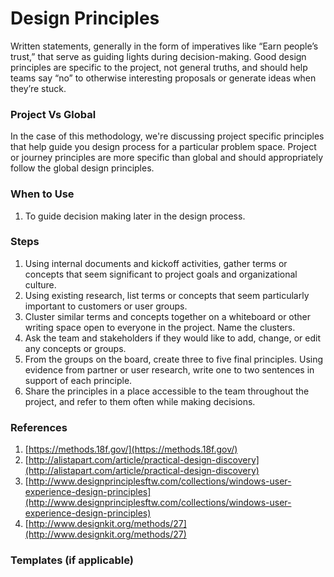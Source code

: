 # Design Principles

Written statements, generally in the form of imperatives like “Earn people’s trust,” that serve as guiding lights during decision-making. Good design principles are specific to the project, not general truths, and should help teams say “no” to otherwise interesting proposals or generate ideas when they’re stuck.

### Project Vs Global

In the case of this methodology, we're discussing project specific principles that help guide you design process for a particular problem space. Project or journey principles are more specific than global and should appropriately follow the global design principles.

### When to Use

1. To guide decision making later in the design process.

### Steps

1. Using internal documents and kickoff activities, gather terms or concepts that seem significant to project goals and organizational culture.
2. Using existing research, list terms or concepts that seem particularly important to customers or user groups.
3. Cluster similar terms and concepts together on a whiteboard or other writing space open to everyone in the project. Name the clusters.
4. Ask the team and stakeholders if they would like to add, change, or edit any concepts or groups.
5. From the groups on the board, create three to five final principles. Using evidence from partner or user research, write one to two sentences in support of each principle.
6. Share the principles in a place accessible to the team throughout the project, and refer to them often while making decisions.

### References

1. [https://methods.18f.gov/](https://methods.18f.gov/)
2. [http://alistapart.com/article/practical-design-discovery](http://alistapart.com/article/practical-design-discovery)
3. [http://www.designprinciplesftw.com/collections/windows-user-experience-design-principles](http://www.designprinciplesftw.com/collections/windows-user-experience-design-principles)
4. [http://www.designkit.org/methods/27](http://www.designkit.org/methods/27)

### Templates \(if applicable\)



